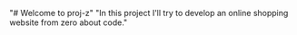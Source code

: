 "# Welcome to proj-z"
"In this project I'll try to develop an online shopping website from zero about code." 
